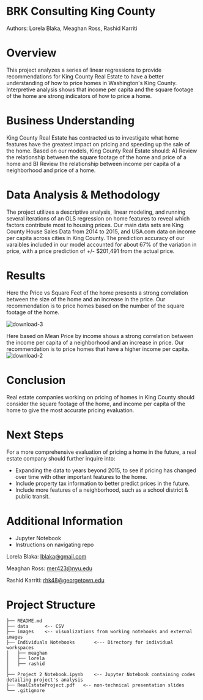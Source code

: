 # BRK Consulting King County
Authors: Lorela Blaka, Meaghan Ross, Rashid Karriti
# Overview
This project analyzes a series of linear regressions to provide recommendations for King County Real Estate to have a better understanding of how to price homes in Washington's King County. Interpretive analysis shows that income per capita and the square footage of the home are strong indicators of how to price a home.
# Business Understanding 
King County Real Estate has contracted us to investigate what home features have the greatest impact on pricing and speeding up the sale of the home. Based on our models, King County Real Estate should: A) Review the relationship between the square footage of the home and price of a home and B) Review the relationship between income per capita of a neighborhood and price of a home.
# Data Analysis & Methodology
The project utilizes a descriptive analysis, linear modeling, and running several iterations of an OLS regression on home features to reveal which factors contribute most to housing prices.  Our main data sets are King County House Sales Data from 2014 to 2015, and USA.com data on income per capita across cities in King County. The prediction accuracy of our varaibles included in our model accounted for about 67% of the variation in price, with a price prediction of +/- $201,491 from the actual price.
# Results
Here the Price vs Square Feet of the home presents a strong correlation between the size of the home and an increase in the price. Our recommendation is to price homes based on the number of the square footage of the home.

![download-3](https://user-images.githubusercontent.com/82670256/131037456-12821660-d6db-47ff-b42f-60f2d6254107.png)

Here based on Mean Price by income shows a strong correlation between the income per capita of a neighborhood and an increase in price. Our recommendation is to price homes that have a higher income per capita. 
![download-2](https://user-images.githubusercontent.com/82670256/131037464-4f2eff4c-2c35-400f-ab1b-59b34500ef25.png)

# Conclusion 
Real estate companies working on pricing of homes in King County should consider the square footage of the home, and income per capita of the home to give the most accurate pricing evaluation.
# Next Steps
For a more comprehensive evaluation of pricing a home in the future, a real estate company should further inquire into:
- Expanding the data to years beyond 2015, to see if pricing has changed over time with other important features to the home.
- Include property tax information to better predict prices in the future.
- Include more features of a neighborhood, such as a school district & public transit.
# Additional Information 

- Jupyter Notebook
- Instructions on navigating repo 

Lorela Blaka: lblaka@gmail.com

Meaghan Ross: mer423@nyu.edu 

Rashid Karriti: rhk48@georgetown.edu
# Project Structure 
```
├── README.md
├── data      <-- CSV 
├── images    <-- visualizations from working notebooks and external images
├── Individuals Notebooks       <--- Directory for individual workspaces
│   ├── meaghan
│   ├── lorela
│   ├── rashid
│   
├── Project 2 Notebook.ipynb    <-- Jupyter Notebook containing codes detailing project's analysis 
├── RealEstateProject.pdf   <-- non-technical presentation slides
└── .gitignore
```
